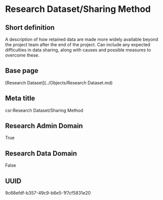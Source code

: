 # Research Dataset/Sharing Method
## Short definition
A description of how retained data are made more widely available beyond the project team after the end of the project. Can include any expected difficulties in data sharing, along with causes and possible measures to overcome these.
## Base page
[Research Dataset](../Objects/Research Dataset.md)
## Meta title
csr:Research Dataset/Sharing Method
## Research Admin Domain
True
## Research Data Domain
False
## UUID
9c68efdf-b357-49c9-b6e5-1f7cf5831e20
